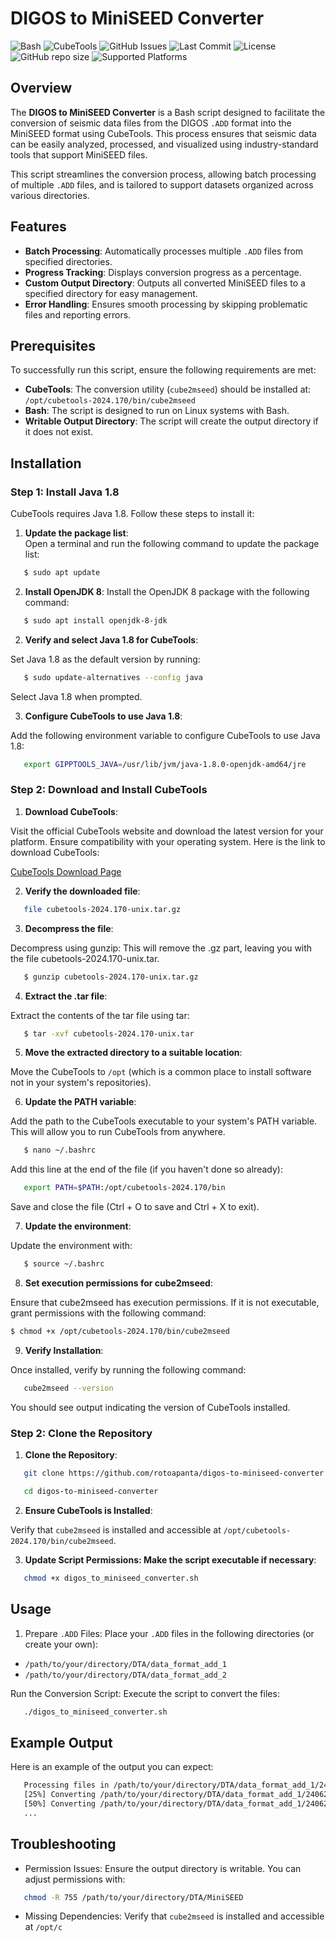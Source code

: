 # DIGOS to MiniSEED Converter

![Bash](https://img.shields.io/badge/bash-v4.4-blue.svg)
![CubeTools](https://img.shields.io/badge/CubeTools-2024.170-brightgreen.svg)
![GitHub Issues](https://img.shields.io/github/issues/rotoapanta/digos-to-miniseed-converter)
![Last Commit](https://img.shields.io/github/last-commit/rotoapanta/digos-to-miniseed-converter)
![License](https://img.shields.io/github/license/rotoapanta/digos-to-miniseed-converter)
![GitHub repo size](https://img.shields.io/github/repo-size/rotoapanta/digos-to-miniseed-converter)
![Supported Platforms](https://img.shields.io/badge/platform-Linux%20|%20macOS-green)

## Overview

The **DIGOS to MiniSEED Converter** is a Bash script designed to facilitate the conversion of seismic data files from the DIGOS `.ADD` format into the MiniSEED format using CubeTools. This process ensures that seismic data can be easily analyzed, processed, and visualized using industry-standard tools that support MiniSEED files. 

This script streamlines the conversion process, allowing batch processing of multiple `.ADD` files, and is tailored to support datasets organized across various directories.

## Features

- **Batch Processing**: Automatically processes multiple `.ADD` files from specified directories.
- **Progress Tracking**: Displays conversion progress as a percentage.
- **Custom Output Directory**: Outputs all converted MiniSEED files to a specified directory for easy management.
- **Error Handling**: Ensures smooth processing by skipping problematic files and reporting errors.

## Prerequisites

To successfully run this script, ensure the following requirements are met:

- **CubeTools**: The conversion utility (`cube2mseed`) should be installed at:
  `/opt/cubetools-2024.170/bin/cube2mseed`
- **Bash**: The script is designed to run on Linux systems with Bash.
- **Writable Output Directory**: The script will create the output directory if it does not exist.

## Installation

### Step 1: Install Java 1.8

CubeTools requires Java 1.8. Follow these steps to install it:

1. **Update the package list**:  
   Open a terminal and run the following command to update the package list:

```bash
   $ sudo apt update
```

2. **Install OpenJDK 8**:
Install the OpenJDK 8 package with the following command:

```bash
   $ sudo apt install openjdk-8-jdk
```

2. **Verify and select Java 1.8 for CubeTools**:

Set Java 1.8 as the default version by running:

```bash
   $ sudo update-alternatives --config java
```
Select Java 1.8 when prompted.

3. **Configure CubeTools to use Java 1.8**:

Add the following environment variable to configure CubeTools to use Java 1.8:

```bash
   export GIPPTOOLS_JAVA=/usr/lib/jvm/java-1.8.0-openjdk-amd64/jre
```
### Step 2: Download and Install CubeTools

1. **Download CubeTools**: 

Visit the official CubeTools website and download the latest version for your platform. Ensure compatibility with your operating system. Here is the link to download CubeTools:
   
   [CubeTools Download Page](https://digos.eu/seismology/)

2. **Verify the downloaded file**:

```bash
   file cubetools-2024.170-unix.tar.gz
```

3. **Decompress the file**:

Decompress using gunzip:
This will remove the .gz part, leaving you with the file cubetools-2024.170-unix.tar.

```bash
   $ gunzip cubetools-2024.170-unix.tar.gz
```

4. **Extract the .tar file**:

Extract the contents of the tar file using tar:

```bash
   $ tar -xvf cubetools-2024.170-unix.tar
```
5. **Move the extracted directory to a suitable location**:

Move the CubeTools to `/opt` (which is a common place to install software not in your system's repositories).

6. **Update the PATH variable**:

Add the path to the CubeTools executable to your system's PATH variable. This will allow you
to run CubeTools from anywhere.

```bash
   $ nano ~/.bashrc
```

Add this line at the end of the file (if you haven't done so already):

```bash
   export PATH=$PATH:/opt/cubetools-2024.170/bin
```
Save and close the file (Ctrl + O to save and Ctrl + X to exit).

7. **Update the environment**:

Update the environment with:

```bash
   $ source ~/.bashrc
```

8. **Set execution permissions for cube2mseed**:

Ensure that cube2mseed has execution permissions. If it is not executable, grant permissions with the following command:

```bash
$ chmod +x /opt/cubetools-2024.170/bin/cube2mseed
```

9. **Verify Installation**:

Once installed, verify by running the following command:

```bash
   cube2mseed --version
```

You should see output indicating the version of CubeTools installed.

### Step 2: Clone the Repository

1. **Clone the Repository**:

```bash
   git clone https://github.com/rotoapanta/digos-to-miniseed-converter.git
```

```bash
   cd digos-to-miniseed-converter
```

2. **Ensure CubeTools is Installed**:

Verify that `cube2mseed` is installed and accessible at `/opt/cubetools-2024.170/bin/cube2mseed`.

3. **Update Script Permissions: Make the script executable if necessary**:

```bash
   chmod +x digos_to_miniseed_converter.sh
```

## Usage

1. Prepare `.ADD` Files: Place your `.ADD` files in the following directories (or create your own):

- `/path/to/your/directory/DTA/data_format_add_1`
- `/path/to/your/directory/DTA/data_format_add_2`

Run the Conversion Script: Execute the script to convert the files:

```bash
   ./digos_to_miniseed_converter.sh
```

## Example Output

Here is an example of the output you can expect:

```bash
   Processing files in /path/to/your/directory/DTA/data_format_add_1/240625
   [25%] Converting /path/to/your/directory/DTA/data_format_add_1/240625/06251944.ADD to MiniSEED...
   [50%] Converting /path/to/your/directory/DTA/data_format_add_1/240625/06251945.ADD to MiniSEED...
   ...
```

## Troubleshooting

- Permission Issues: Ensure the output directory is writable. You can adjust permissions with:

```bash
   chmod -R 755 /path/to/your/directory/DTA/MiniSEED
```
- Missing Dependencies: Verify that `cube2mseed` is installed and accessible at `/opt/c`


